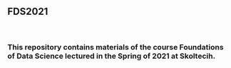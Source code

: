 ## FDS2021

<br>

### This repository contains materials of the course Foundations of Data Science lectured in the Spring of 2021 at Skoltecih.
